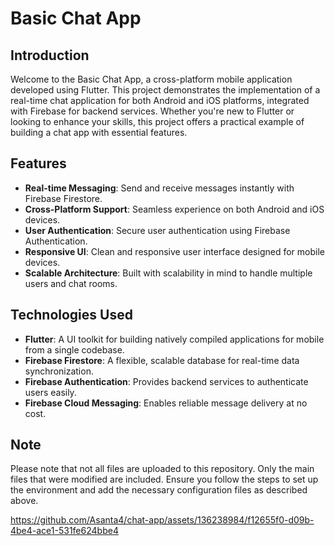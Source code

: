 # Basic Chat App

## Introduction

Welcome to the Basic Chat App, a cross-platform mobile application developed using Flutter. This project demonstrates the implementation of a real-time chat application for both Android and iOS platforms, integrated with Firebase for backend services. Whether you're new to Flutter or looking to enhance your skills, this project offers a practical example of building a chat app with essential features.

## Features

- **Real-time Messaging**: Send and receive messages instantly with Firebase Firestore.
- **Cross-Platform Support**: Seamless experience on both Android and iOS devices.
- **User Authentication**: Secure user authentication using Firebase Authentication.
- **Responsive UI**: Clean and responsive user interface designed for mobile devices.
- **Scalable Architecture**: Built with scalability in mind to handle multiple users and chat rooms.

## Technologies Used

- **Flutter**: A UI toolkit for building natively compiled applications for mobile from a single codebase.
- **Firebase Firestore**: A flexible, scalable database for real-time data synchronization.
- **Firebase Authentication**: Provides backend services to authenticate users easily.
- **Firebase Cloud Messaging**: Enables reliable message delivery at no cost.

##  Note
Please note that not all files are uploaded to this repository. Only the main files that were modified are included. Ensure you follow the steps to set up the environment and add the necessary configuration files as described above.


https://github.com/Asanta4/chat-app/assets/136238984/f12655f0-d09b-4be4-ace1-531fe624bbe4

